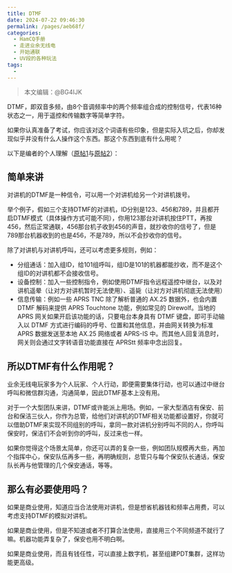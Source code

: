 ```yaml
---
title: DTMF
date: 2024-07-22 09:46:30
permalink: /pages/aeb68f/
categories:
  - HamCQ手册
  - 走进业余无线电
  - 开始通联
  - UV段的各种玩法
tags:
  - 
---
```

> 本文编辑：@BG4IJK

DTMF，即双音多频，由8个音调频率中的两个频率组合成的控制信号，代表16种状态之一，用于遥控和传输数字等简单字符。

如果你认真准备了考试，你应该对这个词语有些印象，但是实际入坑之后，你却发现似乎并没有什么人操作这个东西。那这个东西到底有什么用呢？

以下是编者的个人理解（[原帖1](https://forum.hamcq.cn/d/3367/5)与[原帖2](https://forum.hamcq.cn/d/3367/15)）：

## 简单来讲

对讲机的DTMF是一种信令，可以用一个对讲机给另一个对讲机拨号。

举个例子，假如三个支持DTMF的对讲机，ID分别是123、456和789，并且都开启DTMF模式（具体操作方式可能不同），你用123那台对讲机按住PTT，再按456，然后正常通联，456那台机子收到456的声音，就抄收你的信号了，但是789那台机器收到的也是456，不是789，所以不会抄收你的信号。

除了对讲机与对讲机呼叫，还可以考虑更多规则，例如：

* 分组通话：加入组ID，给101组呼叫，组ID是101的机器都能抄收，而不是这个组ID的对讲机都不会接收信号。
* 设备控制：加入一些控制指令，例如使用DTMF指令远程遥控中继台，以及对讲机遥晕（让对方对讲机暂时无法使用）、遥毙（让对方对讲机彻底无法使用）
* 信息传输：例如一些 APRS TNC 除了解析普通的 AX.25 数据外，也会内置 DTMF 解码来提供 APRS Touchtone 功能，例如常见的 Direwolf。当地的 APRS 网关如果开启该功能的话，只要电台本身具有 DTMF 键盘，即可手动输入以 DTMF 方式进行编码的呼号、位置和其他信息，并由网关转换为标准 APRS 数据发送至本地 AX.25 网络或者 APRS-IS 中。而其他人回复消息时，网关则会通过文字转语音功能直接在 APRStt 频率中念出回复。

## 所以DTMF有什么作用呢？

业余无线电玩家多为个人玩家、个人行动，即便需要集体行动，也可以通过中继台呼叫和微信群沟通，沟通简单，因此DTMF基本上没有用。

对于一个大型团队来讲，DTMF或许能派上用场。例如，一家大型酒店有保安、前台和保洁三伙人，你作为总管，给他们对讲机的DTMF相关功能都设置好，你就可以借助DTMF来实现不同组别的呼叫，拿同一款对讲机分别呼叫不同的人，你呼叫保安时，保洁们不会听到你的呼叫，反过来也一样。

如果你觉得这个场景太简单，你还可以弄的复杂一些，例如团队规模再大些，再加个指挥中心，保安队伍再多一些，再明确规则，总管只与每个保安队长通话，保安队长再与他管理的几个保安通话，等等。

## 那么有必要使用吗？

如果是商业使用，知道应当合法使用对讲机，但是想省机器钱和频率占用费，可以考虑支持DTMF的模拟对讲机。

如果是商业使用，但是不知道或者不打算合法使用，直接用三个不同频道不就行了嘛。机器功能弄复杂了，保安也用不明白啊。

如果是商业使用，而且有钱任性，可以直接上数字机，甚至组建PDT集群，这样功能更高级。
